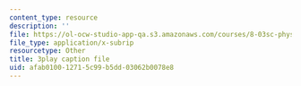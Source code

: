 ```yaml
---
content_type: resource
description: ''
file: https://ol-ocw-studio-app-qa.s3.amazonaws.com/courses/8-03sc-physics-iii-vibrations-and-waves-fall-2016/afab010012715c99b5dd03062b0078e8_TjxR7lAwWhI.vtt
file_type: application/x-subrip
resourcetype: Other
title: 3play caption file
uid: afab0100-1271-5c99-b5dd-03062b0078e8
---
```

